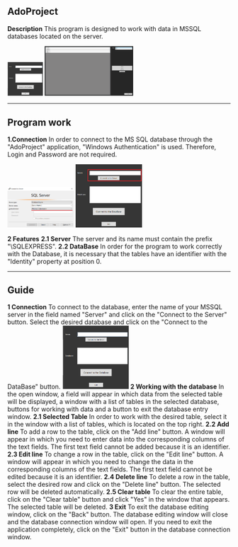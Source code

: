 __AdoProject__
---
__Description__
This program is designed to work with data in MSSQL databases located on the server.
<p float="left">
<img src="Image\program\MainWindow.png" alt="MSSQL Connected" width="80"/>
<img src="Image\program\DB.png" alt="MSSQL Connected" width="200"/>
</p>

___

__Program work__
---
__1.Connection__
In order to connect to the MS SQL database through the "AdoProject" application, "Windows Authentication" is used. Therefore, Login and Password are not required.
<p float="left">
<img src="Image\MS_SQL_connected.png" alt="MSSQL Connected" width="150"/>
<img src="Image\Application_connected.png" alt="Application Connected" width="150"/>
</p>

__2 Features__
__2.1 Server__
The server and its name must contain the prefix "\SQLEXPRESS".
__2.2 DataBase__
In order for the program to work correctly with the Database, it is necessary that the tables have an identifier with the "Identity" property at position 0.

___

__Guide__
---
__1 Connection__
To connect to the database, enter the name of your MSSQL server in the field named "Server" and click on the "Connect to the Server" button. Select the desired database and click on the "Connect to the DataBase" button.
<img src="Image\program\MainWindow.png" alt="MSSQL Connected" width="150"/>
__2 Working with the database__
In the open window, a field will appear in which data from the selected table will be displayed, a window with a list of tables in the selected database, buttons for working with data and a button to exit the database entry window.
__2.1 Selected Table__
In order to work with the desired table, select it in the window with a list of tables, which is located on the top right.
__2.2 Add line__
To add a row to the table, click on the "Add line" button. A window will appear in which you need to enter data into the corresponding columns of the text fields. The first text field cannot be added because it is an identifier.
__2.3 Edit line__
To change a row in the table, click on the "Edit line" button. A window will appear in which you need to change the data in the corresponding columns of the text fields. The first text field cannot be edited because it is an identifier.
__2.4 Delete line__
To delete a row in the table, select the desired row and click on the "Delete line" button. The selected row will be deleted automatically.
__2.5 Clear table__
To clear the entire table, click on the "Clear table" button and click "Yes" in the window that appears. The selected table will be deleted.
__3 Exit__
To exit the database editing window, click on the "Back" button. The database editing window will close and the database connection window will open. If you need to exit the application completely, click on the "Exit" button in the database connection window.